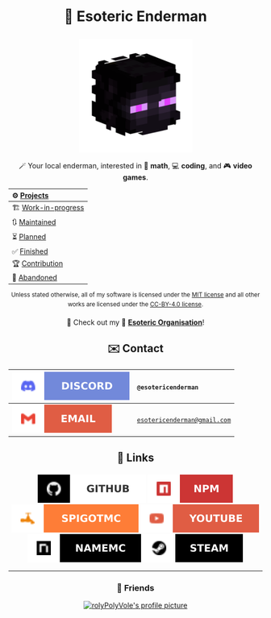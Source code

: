 # <p align="center">🔮 Esoteric Enderman</p>

<p align="center"><a href="https://www.github.com/EsotericEnderman"><img alt="My profile picture" src="Assets/Profile Picture.png" width="225" height="225"></a></p>

<p align="center">🪄 Your local enderman, interested in 🧠 <b>math</b>, 💻 <b>coding</b>, and 🎮 <b>video games</b>.</p>

<div align="center">

| ⚙️ <a href="https://github.com/EsotericEnderman?tab=repositories">Projects</a>                                  |
| :-------------------------------------------------------------------------------------------------------------- |
| 🏗️ <a href="https://github.com/stars/EsotericEnderman/lists/work-in-progress">Work-in-progress</a>              |
| 🔃 <a href="https://github.com/stars/EsotericEnderman/lists/maintained">Maintained</a>                          |
| ⏳ <a href="https://github.com/stars/EsotericEnderman/lists/planned">Planned</a>                                |
| ✅ <a href="https://github.com/EsotericEnderman?tab=repositories&q=&type=archived&language=&sort=">Finished</a> |
| 🏆 <a href="https://github.com/stars/EsotericEnderman/lists/contribution">Contribution</a>                      |
| 📜 <a href="https://github.com/stars/EsotericEnderman/lists/abandoned">Abandoned</a>                            |

</div>

<p align="center"><sup>Unless stated otherwise, all of my software is licensed under the <a href="Assets/Licenses/MIT License.md">MIT license</a> and all other works are licensed under the <a href="Assets/Licenses/CC-BY-4.0 License.md">CC-BY-4.0 license</a>.</sup></p>

<p align="center">📄 Check out my 👥 <b><a href="https://www.github.com/EsotericOrganisation">Esoteric Organisation</a></b>!</p>

## <p align="center">✉️ Contact</p>

<div align="center">

| <a href="https://www.discord.com/channels/@me"><img src="Assets/Badges/Discord.svg" alt="Discord"></a> | <code>@esotericenderman</code>          |
| :----------------------------------------------------------------------------------------------------- | :-------------------------------------- |
| <a href="https://www.gmail.com/"><img src="Assets/Badges/Gmail.svg" alt="Gmail"></a>                   | <code>esotericenderman@gmail.com</code> |

</div>

## <p align="center">🔗 Links</p>

<p align="center">
    <a href="https://www.github.com/EsotericEnderman"><img src="Assets/Badges/GitHub.svg" alt="GitHub"></a>
    <a href="https://www.npmjs.com/~esotericenderman"><img src="Assets/Badges/npm.svg" alt="npm"></a>
    <a href="https://www.spigotmc.org/members/esotericenderman.2123396/"><img src="Assets/Badges/SpigotMC.svg" alt="SpigotMC"></a>
    <a href="https://www.youtube.com/@esotericenderman"><img src="Assets/Badges/YouTube.svg" alt="YouTube"></a>
    <a href="https://namemc.com/profile/EsotericEnderman.1"><img src="Assets/Badges/NameMC.svg" alt="NameMC"></a>
    <a href="https://steamcommunity.com/id/esotericenderman/"><img src="Assets/Badges/Steam.svg" alt="Steam"></a>
</p>

---

### <p align="center">🤝 Friends</p>

<p align="center"><a href="https://github.com/rolyPolyVole"><img src="https://github.com/rolyPolyVole.png" width="45" height="45" alt="rolyPolyVole's profile picture"></a></p>
